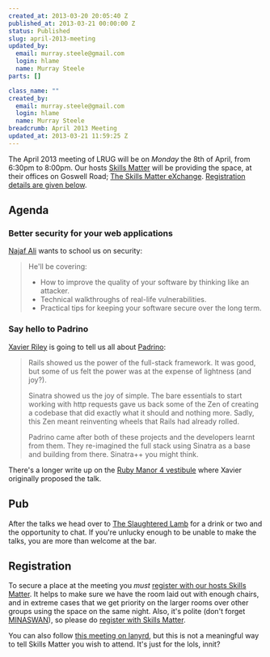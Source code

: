 ```yaml
--- 
created_at: 2013-03-20 20:05:40 Z
published_at: 2013-03-21 00:00:00 Z
status: Published
slug: april-2013-meeting
updated_by: 
  email: murray.steele@gmail.com
  login: hlame
  name: Murray Steele
parts: []

class_name: ""
created_by: 
  email: murray.steele@gmail.com
  login: hlame
  name: Murray Steele
breadcrumb: April 2013 Meeting
updated_at: 2013-03-21 11:59:25 Z
---
```


The April 2013 meeting of LRUG will be on *Monday* the 8th of April, from 6:30pm to 8:00pm.  Our hosts [Skills Matter](http://skillsmatter.com/) will be providing the space, at their offices on Goswell Road; [The Skills Matter eXchange](http://skillsmatter.com/location-details/design-architecture/484/96).  <a href="#apr13registration">Registration details are given below</a>.

Agenda
------

### Better security for your web applications

[Najaf Ali](http://happybearsoftware.com) wants to school us on security:

> He'll be covering:
> 
> * How to improve the quality of your software by thinking like an attacker.
> * Technical walkthroughs of real-life vulnerabilities.
> * Practical tips for keeping your software secure over the long term.

### Say hello to Padrino

[Xavier Riley](https://twitter.com/xavriley) is going to tell us all about [Padrino](http://www.padrinorb.com/):

> Rails showed us the power of the full-stack framework. 
> It was good, but some of us felt the power was at the 
> expense of lightness (and joy?).
>
> Sinatra showed us the joy of simple. The bare essentials
> to start working with http requests gave us back some 
> of the Zen of creating a codebase that did exactly what
> it should and nothing more. Sadly, this Zen meant
> reinventing wheels that Rails had already rolled.
>
> Padrino came after both of these projects and the 
> developers learnt from them. They re-imagined the 
> full stack using Sinatra as a base and building from
> there. Sinatra++ you might think.

There's a longer write up on the [Ruby Manor 4 vestibule](http://vestibule.rubymanor.org/proposals/47) where Xavier originally proposed the talk.

Pub
---

After the talks we head over to [The Slaughtered Lamb](http://www.theslaughteredlambpub.com/) for a drink or two and the opportunity to chat.  If you're unlucky enough to be unable to make the talks, you are more than welcome at the bar.

Registration <a name="apr13registration">&nbsp;</a>
---------------------------------------------------

To secure a place at the meeting you *must* [register with our hosts Skills Matter](http://skillsmatter.com/event-details/home/london-ruby-april).  It helps to make sure we have the room laid out with enough chairs, and in extreme cases that we get priority on the larger rooms over other groups using the space on the same night.  Also, it's polite (don't forget [MINASWAN](http://oreilly.com/ruby/excerpts/ruby-learning-rails/ruby-glossary.html#I_indexterm_d1e32036)), so please do [register with Skills Matter](http://skillsmatter.com/event-details/home/london-ruby-april).

You can also follow [this meeting on lanyrd](http://lanyrd.com/2013/lrug-april/), but this is not a meaningful way to tell Skills Matter you wish to attend.  It's just for the lols, innit?

